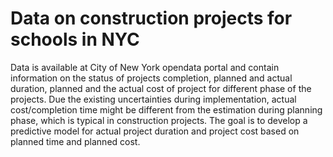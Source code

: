# Data on construction projects for schools in NYC
Data is available at City of New York opendata portal and contain information on the status of projects completion, planned and actual duration, planned and the actual cost of project for different phase of the projects. Due the existing uncertainties during implementation, actual cost/completion time might be different from the estimation during planning phase, which is typical in construction projects. The goal is to develop a predictive model for actual project duration and project cost based on planned time and planned cost.
